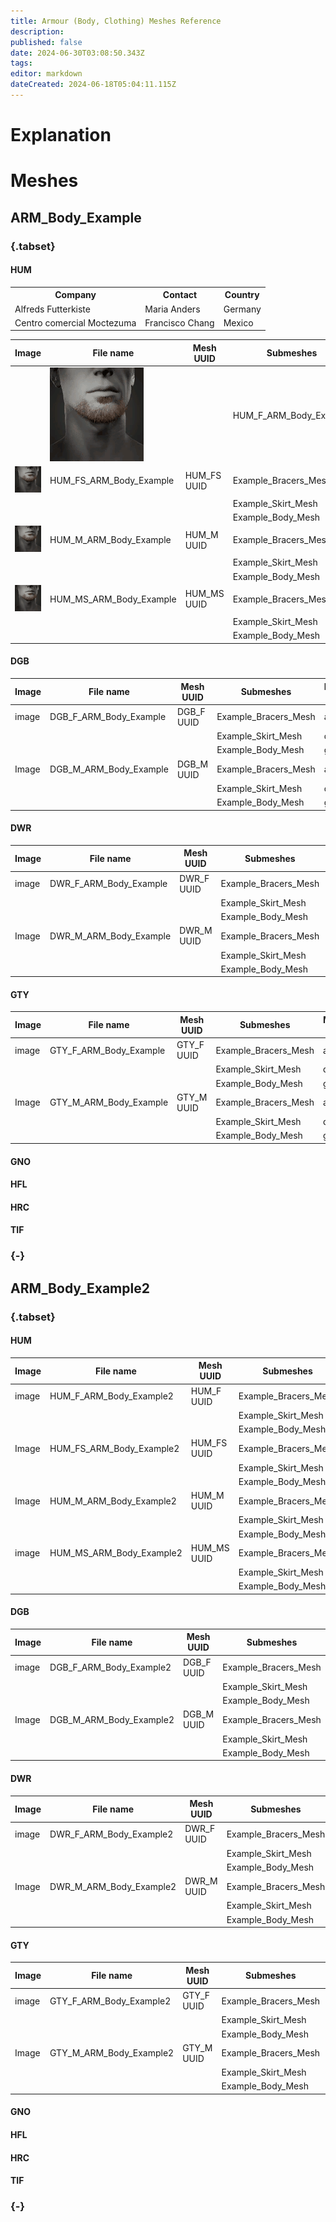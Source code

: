 ```yaml
---
title: Armour (Body, Clothing) Meshes Reference
description: 
published: false
date: 2024-06-30T03:08:50.343Z
tags: 
editor: markdown
dateCreated: 2024-06-18T05:04:11.115Z
---
```


# Explanation

# Meshes

## ARM_Body_Example
### {.tabset}

#### HUM

  
    
<table>
  <tr>
    <th>Company</th>
    <th>Contact</th>
    <th>Country</th>
  </tr>
  <tr>
    <td>Alfreds Futterkiste</td>
    <td>Maria Anders</td>
    <td>Germany</td>
  </tr>
  <tr>
    <td>Centro comercial Moctezuma</td>
    <td>Francisco Chang</td>
    <td>Mexico</td>
  </tr>
</table>


| Image | File name | Mesh UUID | Submeshes | Material ID |
| --- | --- | --- | --- | --- |
<td rowspan=3> ![chin_grove.png](/hair_meshes/chin_grove.png)</td> | <td rowspan=3> HUM\_F\_ARM\_Body\_Example | HUM_F UUID | Example\_Bracers\_Mesh | abc123 |
|     |     |     | Example\_Skirt\_Mesh | def456 |
|     |     |     | Example\_Body\_Mesh | ghi789 |
| ![chin_grove.png](/hair_meshes/chin_grove.png) | HUM\_FS\_ARM\_Body\_Example | HUM_FS UUID | Example\_Bracers\_Mesh | abc123 |
|     |     |     | Example\_Skirt\_Mesh | def456 |
|     |     |     | Example\_Body\_Mesh | ghi789 |
| ![chin_grove.png](/hair_meshes/chin_grove.png) | HUM\_M\_ARM\_Body\_Example | HUM_M UUID | Example\_Bracers\_Mesh | abc123 |
|     |     |     | Example\_Skirt\_Mesh | def456 |
|     |     |     | Example\_Body\_Mesh | ghi789 |
| ![chin_grove.png](/hair_meshes/chin_grove.png) | HUM\_MS\_ARM\_Body\_Example | HUM_MS UUID | Example\_Bracers\_Mesh | abc123 |
|     |     |     | Example\_Skirt\_Mesh | def456 |
|     |     |     | Example\_Body\_Mesh | ghi789 |

#### DGB
| Image | File name | Mesh UUID | Submeshes | Material ID |
| --- | --- | --- | --- | --- |
| image | DGB\_F\_ARM\_Body\_Example | DGB_F UUID | Example\_Bracers\_Mesh | abc123 |
|     |     |     | Example\_Skirt\_Mesh | def456 |
|     |     |     | Example\_Body\_Mesh | ghi789 |
| Image | DGB_M\_ARM\_Body\_Example | DGB_M UUID | Example\_Bracers\_Mesh | abc123 |
|     |     |     | Example\_Skirt\_Mesh | def456 |
|     |     |     | Example\_Body\_Mesh | ghi789 |

#### DWR
| Image | File name | Mesh UUID | Submeshes | Material ID |
| --- | --- | --- | --- | --- |
| image | DWR\_F\_ARM\_Body\_Example | DWR_F UUID | Example\_Bracers\_Mesh | abc123 |
|     |     |     | Example\_Skirt\_Mesh | def456 |
|     |     |     | Example\_Body\_Mesh | ghi789 |
| Image | DWR_M\_ARM\_Body\_Example | DWR_M UUID | Example\_Bracers\_Mesh | abc123 |
|     |     |     | Example\_Skirt\_Mesh | def456 |
|     |     |     | Example\_Body\_Mesh | ghi789 |

#### GTY
| Image | File name | Mesh UUID | Submeshes | Material ID |
| --- | --- | --- | --- | --- |
| image | GTY_F\_ARM\_Body\_Example | GTY_F UUID | Example\_Bracers\_Mesh | abc123 |
|     |     |     | Example\_Skirt\_Mesh | def456 |
|     |     |     | Example\_Body\_Mesh | ghi789 |
| Image | GTY_M\_ARM\_Body\_Example | GTY_M UUID | Example\_Bracers\_Mesh | abc123 |
|     |     |     | Example\_Skirt\_Mesh | def456 |
|     |     |     | Example\_Body\_Mesh | ghi789 |

#### GNO

#### HFL

#### HRC

#### TIF
### {-}

## ARM\_Body\_Example2

### {.tabset}

#### HUM

| Image | File name | Mesh UUID | Submeshes | Material ID |
| --- | --- | --- | --- | --- |
| image | HUM\_F\_ARM\_Body\_Example2 | HUM_F UUID | Example\_Bracers\_Mesh | abc123 |
|     |     |     | Example\_Skirt\_Mesh | def456 |
|     |     |     | Example\_Body\_Mesh | ghi789 |
| Image | HUM\_FS\_ARM\_Body\_Example2 | HUM_FS UUID | Example\_Bracers\_Mesh | abc123 |
|     |     |     | Example\_Skirt\_Mesh | def456 |
|     |     |     | Example\_Body\_Mesh | ghi789 |
| Image | HUM\_M\_ARM\_Body\_Example2 | HUM_M UUID | Example\_Bracers\_Mesh | abc123 |
|     |     |     | Example\_Skirt\_Mesh | def456 |
|     |     |     | Example\_Body\_Mesh | ghi789 |
| image | HUM\_MS\_ARM\_Body\_Example2 | HUM_MS UUID | Example\_Bracers\_Mesh | abc123 |
|     |     |     | Example\_Skirt\_Mesh | def456 |
|     |     |     | Example\_Body\_Mesh | ghi789 |

#### DGB
| Image | File name | Mesh UUID | Submeshes | Material ID |
| --- | --- | --- | --- | --- |
| image | DGB\_F\_ARM\_Body\_Example2 | DGB_F UUID | Example\_Bracers\_Mesh | abc123 |
|     |     |     | Example\_Skirt\_Mesh | def456 |
|     |     |     | Example\_Body\_Mesh | ghi789 |
| Image | DGB_M\_ARM\_Body\_Example2 | DGB_M UUID | Example\_Bracers\_Mesh | abc123 |
|     |     |     | Example\_Skirt\_Mesh | def456 |
|     |     |     | Example\_Body\_Mesh | ghi789 |

#### DWR
| Image | File name | Mesh UUID | Submeshes | Material ID |
| --- | --- | --- | --- | --- |
| image | DWR\_F\_ARM\_Body\_Example2 | DWR_F UUID | Example\_Bracers\_Mesh | abc123 |
|     |     |     | Example\_Skirt\_Mesh | def456 |
|     |     |     | Example\_Body\_Mesh | ghi789 |
| Image | DWR_M\_ARM\_Body\_Example2 | DWR_M UUID | Example\_Bracers\_Mesh | abc123 |
|     |     |     | Example\_Skirt\_Mesh | def456 |
|     |     |     | Example\_Body\_Mesh | ghi789 |

#### GTY
| Image | File name | Mesh UUID | Submeshes | Material ID |
| --- | --- | --- | --- | --- |
| image | GTY_F\_ARM\_Body\_Example2 | GTY_F UUID | Example\_Bracers\_Mesh | abc123 |
|     |     |     | Example\_Skirt\_Mesh | def456 |
|     |     |     | Example\_Body\_Mesh | ghi789 |
| Image | GTY_M\_ARM\_Body\_Example2 | GTY_M UUID | Example\_Bracers\_Mesh | abc123 |
|     |     |     | Example\_Skirt\_Mesh | def456 |
|     |     |     | Example\_Body\_Mesh | ghi789 |

#### GNO

#### HFL

#### HRC

#### TIF
### {-}